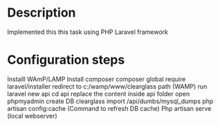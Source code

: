 # Description
Implemented this this task using PHP Laravel framework

# Configuration steps

Installl WAmP/LAMP
Install composer
composer global require laravel/installer
redirect to c:/wamp/www/clearglass path (WAMP)
run laravel new api
cd api
replace the content inside api folder
open phpmyadmin 
create DB clearglass
import /api/dumbs/mysql_dumps
php artisan config:cache (Command to refresh DB cache)
Php artisan serve (local webserver)


